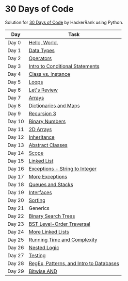 # 30 Days of Code

Solution for [30 Days of Code](https://www.hackerrank.com/domains/tutorials/30-days-of-code) by  HackerRank using Python.

|  Day | Task |
| --- | --- |
|  Day 0 |  [Hello, World.](https://github.com/sree-hari-s/MasteringPyTrail/blob/master/Extras/30%20Days%20of%20Code/Day-00%20Hello%20World/main.py) |
|  Day 1 |   [Data Types](https://github.com/sree-hari-s/MasteringPyTrail/blob/master/Extras/30%20Days%20of%20Code/Day-01%20Data%20Types/main.py) |
| Day 2 |  [Operators](https://github.com/sree-hari-s/MasteringPyTrail/blob/master/Extras/30%20Days%20of%20Code/Day-02%20Operators/main.py) |
| Day 3 |  [Intro to Conditional Statements](https://github.com/sree-hari-s/MasteringPyTrail/blob/master/Extras/30%20Days%20of%20Code/Day-03%20Intro%20to%20Conditional%20Statements/main.py)|
| Day 4 |  [Class vs. Instance](https://github.com/sree-hari-s/MasteringPyTrail/blob/master/Extras/30%20Days%20of%20Code/Day-04%20Class%20Vs%20Instance/main.py)|
| Day 5 | [Loops](https://github.com/sree-hari-s/MasteringPyTrail/blob/master/Extras/30%20Days%20of%20Code/Day-05%20Loops/main.py) |
| Day 6 |  [Let's Review](https://github.com/sree-hari-s/MasteringPyTrail/blob/master/Extras/30%20Days%20of%20Code/Day-06%20Let's%20Review/main.py)|
| Day 7 |  [Arrays](https://github.com/sree-hari-s/MasteringPyTrail/blob/master/Extras/30%20Days%20of%20Code/Day-07-Arrays/main.py)|
| Day 8 |  [Dictionaries and Maps](https://github.com/sree-hari-s/MasteringPyTrail/blob/master/Extras/30%20Days%20of%20Code/Day-08-Dictionaries%20and%20Maps/main.py)|
| Day 9 |  [Recursion 3](https://github.com/sree-hari-s/MasteringPyTrail/blob/master/Extras/30%20Days%20of%20Code/Day-09-Recursion%203/main.py)|
| Day 10 |  [Binary Numbers](https://github.com/sree-hari-s/MasteringPyTrail/blob/master/Extras/30%20Days%20of%20Code/Day-10-Binary%20Numbers/main.py)|
| Day 11 |  [2D Arrays](https://github.com/sree-hari-s/MasteringPyTrail/blob/master/Extras/30%20Days%20of%20Code/Day-11-2D%20Arrays/main.py)|
| Day 12 |  [Inheritance](https://github.com/sree-hari-s/MasteringPyTrail/blob/master/Extras/30%20Days%20of%20Code/Day-12-Inheritance/main.py)|
| Day 13 |  [Abstract Classes](https://github.com/sree-hari-s/MasteringPyTrail/blob/master/Extras/30%20Days%20of%20Code/Day-13-Abstract%20Classes/main.py)|
| Day 14 |  [Scope](https://github.com/sree-hari-s/MasteringPyTrail/blob/master/Extras/30%20Days%20of%20Code/Day-14-Scope/main.py)|
| Day 15 |  [Linked List](https://github.com/sree-hari-s/MasteringPyTrail/blob/master/Extras/30%20Days%20of%20Code/Day-15-Linked%20List/main.py)|
| Day 16 |  [Exceptions - String to Integer](https://github.com/sree-hari-s/MasteringPyTrail/blob/master/Extras/30%20Days%20of%20Code/Day-16-Exceptions/main.py)|
| Day 17 |  [More Exceptions](https://github.com/sree-hari-s/MasteringPyTrail/blob/master/Extras/30%20Days%20of%20Code/Day-17-More%20Exceptions/main.py)|
| Day 18 |  [Queues and Stacks](https://github.com/sree-hari-s/MasteringPyTrail/blob/master/Extras/30%20Days%20of%20Code/Day-18-Queues%20and%20Stacks/main.py)|
| Day 19 |  [Interfaces](https://github.com/sree-hari-s/MasteringPyTrail/blob/master/Extras/30%20Days%20of%20Code/Day-19-Interfaces/main.py)|
| Day 20 |  [Sorting](https://github.com/sree-hari-s/MasteringPyTrail/blob/master/Extras/30%20Days%20of%20Code/Day-20-Sorting/main.py)|
| Day 21 |  Generics|
| Day 22 |  [Binary Search Trees](https://github.com/sree-hari-s/MasteringPyTrail/blob/master/Extras/30%20Days%20of%20Code/Day-22-Binary%20Search%20Trees/main.py)|
| Day 23 |  [BST Level-Order Traversal](https://github.com/sree-hari-s/MasteringPyTrail/blob/master/Extras/30%20Days%20of%20Code/Day-23-BST%20Level%20Order-Traversal/main.py)|
| Day 24 |  [More Linked Lists](https://github.com/sree-hari-s/MasteringPyTrail/blob/master/Extras/30%20Days%20of%20Code/Day-24-More%20Linked%20Lists/main.py)|
| Day 25 |  [Running Time and Complexity](https://github.com/sree-hari-s/MasteringPyTrail/blob/master/Extras/30%20Days%20of%20Code/Day-25-Running%20Time%20and%20Complexity/main.py)|
| Day 26 |  [Nested Logic](https://github.com/sree-hari-s/MasteringPyTrail/blob/master/Extras/30%20Days%20of%20Code/Day-26-Nested%20Logic/main.py)|
| Day 27 |  [Testing](https://github.com/sree-hari-s/MasteringPyTrail/blob/master/Extras/30%20Days%20of%20Code/Day-27-Testing/main.py)|
| Day 28 |  [RegEx, Patterns, and Intro to Databases](https://github.com/sree-hari-s/MasteringPyTrail/blob/master/Extras/30%20Days%20of%20Code/Day-28-RegEx,Patterns%20and%20Intro%20to%20Db/main.py)|
| Day 29 |  [Bitwise AND](https://github.com/sree-hari-s/MasteringPyTrail/blob/master/Extras/30%20Days%20of%20Code/Day-29-Bitwise%20AND/main.py)|
